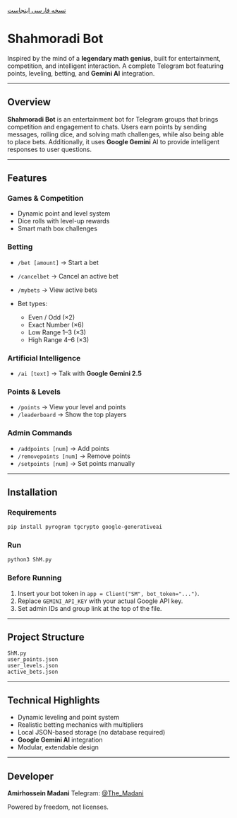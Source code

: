  [نسخه فارسی اینجاست](./README_FA.md)

# Shahmoradi Bot

Inspired by the mind of a **legendary math genius**, built for entertainment, competition, and intelligent interaction.
A complete Telegram bot featuring points, leveling, betting, and **Gemini AI** integration.

---

## Overview

**Shahmoradi Bot** is an entertainment bot for Telegram groups that brings competition and engagement to chats.
Users earn points by sending messages, rolling dice, and solving math challenges, while also being able to place bets.
Additionally, it uses **Google Gemini** AI to provide intelligent responses to user questions.

---

## Features

### Games & Competition

* Dynamic point and level system
* Dice rolls with level-up rewards
* Smart math box challenges

### Betting

* `/bet [amount]` → Start a bet
* `/cancelbet` → Cancel an active bet
* `/mybets` → View active bets
* Bet types:

  * Even / Odd (×2)
  * Exact Number (×6)
  * Low Range 1–3 (×3)
  * High Range 4–6 (×3)

### Artificial Intelligence

* `/ai [text]` → Talk with **Google Gemini 2.5**

### Points & Levels

* `/points` → View your level and points
* `/leaderboard` → Show the top players

### Admin Commands

* `/addpoints [num]` → Add points
* `/removepoints [num]` → Remove points
* `/setpoints [num]` → Set points manually

---

## Installation

### Requirements

```bash
pip install pyrogram tgcrypto google-generativeai
```

### Run

```bash
python3 ShM.py
```

### Before Running

1. Insert your bot token in `app = Client("SM", bot_token="...")`.
2. Replace `GEMINI_API_KEY` with your actual Google API key.
3. Set admin IDs and group link at the top of the file.

---

## Project Structure

```
ShM.py
user_points.json
user_levels.json
active_bets.json
```

---

## Technical Highlights

* Dynamic leveling and point system
* Realistic betting mechanics with multipliers
* Local JSON-based storage (no database required)
* **Google Gemini AI** integration
* Modular, extendable design

---

## Developer

**Amirhossein Madani**
Telegram: [@The_Madani](https://t.me/The_Madani)

Powered by freedom, not licenses.
